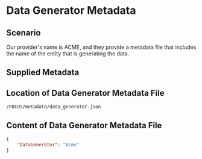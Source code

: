 # Data Generator Metadata

## Scenario

Our provider's name is ACME, and they provide a metadata file that includes the name of the entity that is generating the data.

## Supplied Metadata

## Location of Data Generator Metadata File

`/FOCUS/metadata/data_generator.json`

## Content of Data Generator Metadata File

```json
{
    "DataGenerator": "Acme"
}
```

